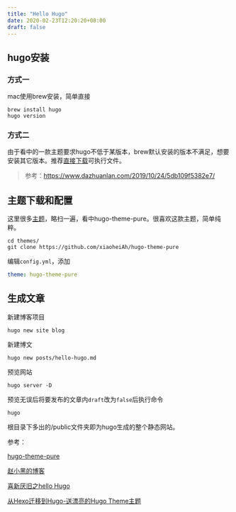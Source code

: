 ```yaml
---
title: "Hello Hugo"
date: 2020-02-23T12:20:20+08:00
draft: false
---
```


## hugo安装

### 方式一

mac使用brew安装，简单直接

```shell
brew install hugo
hugo version
```

### 方式二

由于看中的一款主题要求hugo不低于某版本，brew默认安装的版本不满足，想要安装其它版本。推荐[直接下载](https://github.com/gohugoio/hugo/releases)可执行文件。

> 参考：https://www.dazhuanlan.com/2019/10/24/5db109f5382e7/



## 主题下载和配置

这里很多[主题](https://themes.gohugo.io/)，略扫一遍，看中hugo-theme-pure。很喜欢这款主题，简单纯粹。

```shell
cd themes/
git clone https://github.com/xiaoheiAh/hugo-theme-pure
```

编辑`config.yml`，添加

```yaml
theme: hugo-theme-pure
```


## 生成文章

新建博客项目

```shell
hugo new site blog
```

新建博文

```shell
hugo new posts/hello-hugo.md
```

预览网站

```shell
hugo server -D
```

预览无误后将要发布的文章内`draft`改为`false`后执行命令

```shell
hugo
```

根目录下多出的/public文件夹即为hugo生成的整个静态网站。



参考：

[hugo-theme-pure](https://github.com/xiaoheiAh/hugo-theme-pure)

[赵小黑的博客](https://xiaohei.im/hugo-theme-pure/)

[喜新厌旧之hello Hugo](https://guangchuangyu.github.io/2015/12/%E5%96%9C%E6%96%B0%E5%8E%8C%E6%97%A7%E4%B9%8Bhello-hugo/)

[从Hexo迁移到Hugo-送漂亮的Hugo Theme主题](https://www.flysnow.org/2018/07/29/from-hexo-to-hugo.html#hugomaupassant-1)

